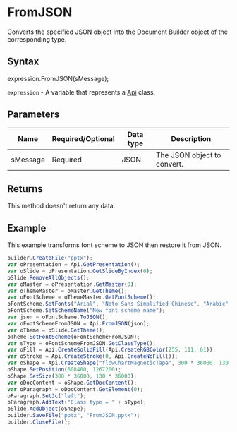 # FromJSON

Converts the specified JSON object into the Document Builder object of the corresponding type.

## Syntax

expression.FromJSON(sMessage);

`expression` - A variable that represents a [Api](../Api.md) class.

## Parameters

| **Name** | **Required/Optional** | **Data type** | **Description** |
| ------------- | ------------- | ------------- | ------------- |
| sMessage | Required | JSON | The JSON object to convert. |

## Returns

This method doesn't return any data.

## Example

This example transforms font scheme to JSON then restore it from JSON.

```javascript
builder.CreateFile("pptx");
var oPresentation = Api.GetPresentation();
var oSlide = oPresentation.GetSlideByIndex(0);
oSlide.RemoveAllObjects();
var oMaster = oPresentation.GetMaster(0);
var oThemeMaster = oMaster.GetTheme();
var oFontScheme = oThemeMaster.GetFontScheme();
oFontScheme.SetFonts("Arial", "Noto Sans Simplified Chinese", "Arabic", "Times New Roman", "Noto Serif Simplified Chinese", "Arabic", "New font scheme");
oFontScheme.SetSchemeName("New font scheme name");
var json = oFontScheme.ToJSON();
var oFontSchemeFromJSON = Api.FromJSON(json);
var oTheme = oSlide.GetTheme();
oTheme.SetFontScheme(oFontSchemeFromJSON);
var sType = oFontSchemeFromJSON.GetClassType();
var oFill = Api.CreateSolidFill(Api.CreateRGBColor(255, 111, 61));
var oStroke = Api.CreateStroke(0, Api.CreateNoFill());
var oShape = Api.CreateShape("flowChartMagneticTape", 300 * 36000, 130 * 36000, oFill, oStroke);
oShape.SetPosition(608400, 1267200);
oShape.SetSize(300 * 36000, 130 * 36000);
var oDocContent = oShape.GetDocContent();
var oParagraph = oDocContent.GetElement(0);
oParagraph.SetJc("left");
oParagraph.AddText("Class type = " + sType);
oSlide.AddObject(oShape);
builder.SaveFile("pptx", "FromJSON.pptx");
builder.CloseFile();
```